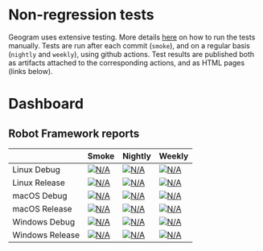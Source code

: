 # Non-regression tests

Geogram uses extensive testing. More details [here](https://github.com/BrunoLevy/geogram/wiki/DevOps#tests) on how to run the
tests manually. Tests are run after each commit (`smoke`), and on a regular basis (`nightly` and `weekly`), using github actions.
Test results are published both as artifacts attached to the corresponding actions, and as HTML pages (links below).

# Dashboard

## Robot Framework reports

|                 | Smoke | Nightly | Weekly |
|-----------------|-------|---------|--------|
| Linux Debug     | [![N/A](https://brunolevy.github.io/geogram/reports/smoke-Linux-Debug/robot_status.png)](https://brunolevy.github.io/geogram/reports/smoke-Linux-Debug/report.html)     | [![N/A](https://brunolevy.github.io/geogram/reports/nightly-Linux-Debug/robot_status.png)](https://brunolevy.github.io/geogram/reports/nightly-Linux-Debug/report.html)     | [![N/A](https://brunolevy.github.io/geogram/reports/weekly-Linux-Debug/robot_status.png)](https://brunolevy.github.io/geogram/reports/weekly-Linux-Debug/report.html) |
| Linux Release   | [![N/A](https://brunolevy.github.io/geogram/reports/smoke-Linux-Release/robot_status.png)](https://brunolevy.github.io/geogram/reports/smoke-Linux-Release/report.html)   | [![N/A](https://brunolevy.github.io/geogram/reports/nightly-Linux-Release/robot_status.png)](https://brunolevy.github.io/geogram/reports/nightly-Linux-Release/report.html)   | [![N/A](https://brunolevy.github.io/geogram/reports/weekly-Linux-Release/robot_status.png)](https://brunolevy.github.io/geogram/reports/weekly-Linux-Release/report.html) |
| macOS Debug     | [![N/A](https://brunolevy.github.io/geogram/reports/smoke-macOS-Debug/robot_status.png)](https://brunolevy.github.io/geogram/reports/smoke-macOS-Debug/report.html)     | [![N/A](https://brunolevy.github.io/geogram/reports/nightly-macOS-Debug/robot_status.png)](https://brunolevy.github.io/geogram/reports/nightly-macOS-Debug/report.html)     | [![N/A](https://brunolevy.github.io/geogram/reports/weekly-macOS-Debug/robot_status.png)](https://brunolevy.github.io/geogram/reports/weekly-macOS-Debug/report.html) |
| macOS Release   | [![N/A](https://brunolevy.github.io/geogram/reports/smoke-macOS-Release/robot_status.png)](https://brunolevy.github.io/geogram/reports/smoke-macOS-Release/report.html)   | [![N/A](https://brunolevy.github.io/geogram/reports/nightly-macOS-Release/robot_status.png)](https://brunolevy.github.io/geogram/reports/nightly-macOS-Release/report.html)   | [![N/A](https://brunolevy.github.io/geogram/reports/weekly-macOS-Release/robot_status.png)](https://brunolevy.github.io/geogram/reports/weekly-macOS-Release/report.html) |
| Windows Debug   | [![N/A](https://brunolevy.github.io/geogram/reports/smoke-Windows-Debug/robot_status.png)](https://brunolevy.github.io/geogram/reports/smoke-Windows-Debug/report.html)   | [![N/A](https://brunolevy.github.io/geogram/reports/nightly-Windows-Debug/robot_status.png)](https://brunolevy.github.io/geogram/reports/nightly-Windows-Debug/report.html)   | [![N/A](https://brunolevy.github.io/geogram/reports/weekly-Windows-Debug/robot_status.png)](https://brunolevy.github.io/geogram/reports/weekly-Windows-Debug/report.html) |
| Windows Release | [![N/A](https://brunolevy.github.io/geogram/reports/smoke-Windows-Release/robot_status.png)](https://brunolevy.github.io/geogram/reports/smoke-Windows-Release/report.html) | [![N/A](https://brunolevy.github.io/geogram/reports/nightly-Windows-Release/robot_status.png)](https://brunolevy.github.io/geogram/reports/nightly-Windows-Release/report.html) | [![N/A](https://brunolevy.github.io/geogram/reports/weekly-Windows-Release/robot_status.png)](https://brunolevy.github.io/geogram/reports/weekly-Windows-Release/report.html) |


